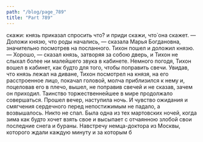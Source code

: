 ```yaml
---
path: "/blog/page_789"
title: "Part 789"
---
```


скажи: князь приказал спросить что́? и приди скажи, что̀ она скажет.
— Доложи князю, что роды начались, — сказала Марья Богдановна, значительно посмотрев на посланного. Тихон пошел и доложил князю.
— Хорошо, — сказал князь, затворяя за собою дверь, и Тихон не слыхал более ни малейшего звука в кабинете. Немного погодя, Тихон вошел в кабинет, как будто для того, чтобы поправить свечи. Увидав, что князь лежал на диване, Тихон посмотрел на князя, на его расстроенное лицо, покачал головой, молча приблизился к нему и, поцеловав его в плечо, вышел, не поправив свечей и не сказав, зачем он приходил. Таинство торжественнейшее в мире продолжало совершаться. Прошел вечер, наступила ночь. И чувство ожидания и смягчения сердечного перед непостижимым не падало, а возвышалось. Никто не спал.
Была одна из тех мартовских ночей, когда зима как будто хочет взять свое и высыпает с отчаянною злобой свои последние снега и бураны. Навстречу немца-доктора из Москвы, которого ждали каждую минуту и за которым б
